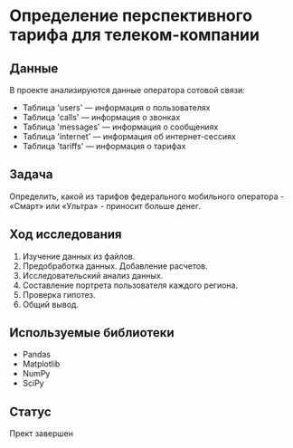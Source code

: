 # Определение перспективного тарифа для телеком-компании
## Данные
В проекте анализируются данные оператора сотовой связи:
- Таблица 'users' — информация о пользователях
- Таблица 'calls' — информация о звонках
- Таблица 'messages' — информация о сообщениях
- Таблица 'internet' — информация об интернет-сессиях
- Таблица 'tariffs' — информация о тарифах

## Задача
Определить, какой из тарифов федерального мобильного оператора - «Смарт» или «Ультра» - приносит больше денег.

## Ход исследования
 1. Изучение данных из файлов.
 2. Предобработка данных. Добавление расчетов.
 3. Исследовательский анализ данных.
 4. Составление портрета пользователя каждого региона.
 5. Проверка гипотез.
 6. Общий вывод.
 
 ## Используемые библиотеки
- Pandas
- Matplotlib
- NumPy
- SciPy

## Статус
Прект завершен
